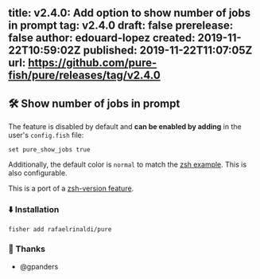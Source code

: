 title:	v2.4.0: Add option to show number of jobs in prompt 
tag:	v2.4.0
draft:	false
prerelease:	false
author:	edouard-lopez
created:	2019-11-22T10:59:02Z
published:	2019-11-22T11:07:05Z
url:	https://github.com/pure-fish/pure/releases/tag/v2.4.0
--
## 🛠 Show number of jobs in prompt 

The feature is disabled by default and **can be enabled by adding** in the user's `config.fish` file:
```fish
set pure_show_jobs true
```

Additionally, the default color is `normal` to match the [zsh example](https://github.com/sindresorhus/pure/wiki#show-number-of-jobs-in-prompt). This is also configurable.

This is a port of a [zsh-version feature](https://github.com/sindresorhus/pure/wiki/Customizations,-hacks-and-tweaks#show-number-of-jobs-in-prompt).

### :arrow_down: Installation

    fisher add rafaelrinaldi/pure

### :clap: Thanks

* @gpanders
